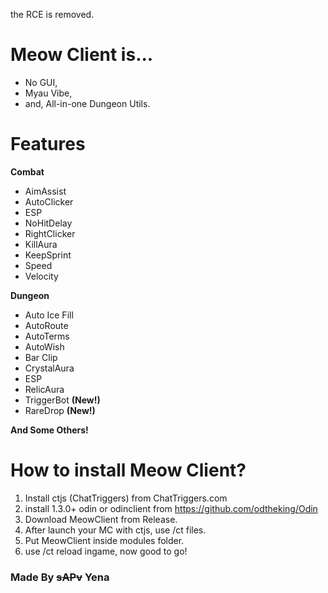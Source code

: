 the RCE is removed.

# Meow Client is...
* No GUI,
* Myau Vibe,
* and, All-in-one Dungeon Utils.

# Features
**Combat**
* AimAssist
* AutoClicker
* ESP
* NoHitDelay
* RightClicker
* KillAura
* KeepSprint
* Speed
* Velocity

**Dungeon**
* Auto Ice Fill
* AutoRoute
* AutoTerms
* AutoWish
* Bar Clip
* CrystalAura
* ESP
* RelicAura
* TriggerBot **(New!)**
* RareDrop **(New!)**

**And Some Others!**

# How to install Meow Client?
1. Install ctjs (ChatTriggers) from ChatTriggers.com
2. install 1.3.0+ odin or odinclient from https://github.com/odtheking/Odin
3. Download MeowClient from Release.
4. After launch your MC with ctjs, use /ct files.
5. Put MeowClient inside modules folder.
6. use /ct reload ingame, now good to go!

### Made By ~~sAPv~~ Yena
